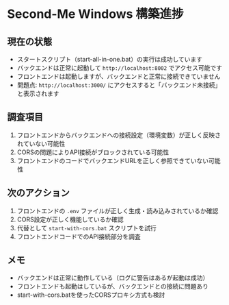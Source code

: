 # Second-Me Windows 構築進捗

## 現在の状態
- スタートスクリプト（start-all-in-one.bat）の実行は成功しています
- バックエンドは正常に起動して `http://localhost:8002` でアクセス可能です
- フロントエンドは起動しますが、バックエンドと正常に接続できていません
- 問題点: `http://localhost:3000/` にアクセスすると「バックエンド未接続」と表示されます

## 調査項目
1. フロントエンドからバックエンドへの接続設定（環境変数）が正しく反映されていない可能性
2. CORSの問題によりAPI接続がブロックされている可能性
3. フロントエンドのコードでバックエンドURLを正しく参照できていない可能性

## 次のアクション
1. フロントエンドの `.env` ファイルが正しく生成・読み込みされているか確認
2. CORS設定が正しく機能しているか確認
3. 代替として `start-with-cors.bat` スクリプトを試行
4. フロントエンドコードでのAPI接続部分を調査

## メモ
- バックエンドは正常に動作している（ログに警告はあるが起動は成功）
- フロントエンドも起動はしているが、バックエンドとの接続に問題あり
- start-with-cors.batを使ったCORSプロキシ方式も検討
